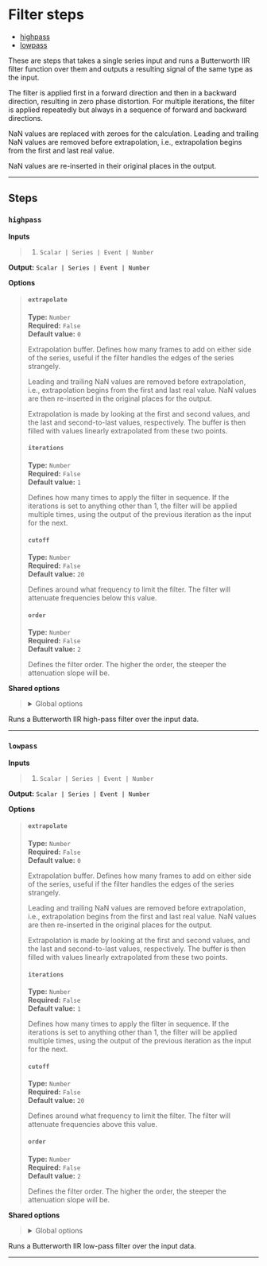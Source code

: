 # Filter steps

- [highpass](#highpass)
- [lowpass](#lowpass)

These are steps that takes a single series input and runs a 
Butterworth IIR filter function over them and outputs a resulting 
signal of the same type as the input.

The filter is applied first in a forward direction and then in a
backward direction, resulting in zero phase distortion. For multiple
iterations, the filter is applied repeatedly but always in a sequence
of forward and backward directions.

NaN values are replaced with zeroes for the calculation. Leading 
and trailing NaN values are removed before extrapolation, i.e., 
extrapolation begins from the first and last real value. 

NaN values are re-inserted in their original places in the output.


---

## Steps

### `highpass`

**Inputs**
>
> 1. `Scalar | Series | Event | Number`
>

**Output:** `Scalar | Series | Event | Number`

**Options**
>
> #### `extrapolate`
>
> **Type:** `Number`  
> **Required:** `False`  
> **Default value:** `0`  
>
> Extrapolation buffer. Defines how many frames to add on either side 
> of the series, useful if the filter handles the edges of the series 
> strangely.
>
> Leading and trailing NaN values are removed before extrapolation, 
> i.e., extrapolation begins from the first and last real value. 
> NaN values are then re-inserted in the original places for 
> the output.
>
> Extrapolation is made by looking at the first and second values, 
> and the last and second-to-last values, respectively. The buffer 
> is then filled with values linearly extrapolated from these two 
> points.
>
> #### `iterations`
>
> **Type:** `Number`  
> **Required:** `False`  
> **Default value:** `1`  
>
> Defines how many times to apply the filter in sequence. If the
> iterations is set to anything other than 1, the filter will be
> applied multiple times, using the output of the previous iteration
> as the input for the next.
>
> #### `cutoff`
>
> **Type:** `Number`  
> **Required:** `False`  
> **Default value:** `20`  
>
> Defines around what frequency to limit the filter. The filter will
> attenuate frequencies below this value.
>
> #### `order`
>
> **Type:** `Number`  
> **Required:** `False`  
> **Default value:** `2`  
>
> Defines the filter order. The higher the order, the steeper the
> attenuation slope will be.
>

**Shared options**
>
> <details><summary>Global options</summary>
> 
> The following options are available globally on all steps.
>
> * [export](./index.md#export)
> * [output](./index.md#output)
> * [set](./index.md#set)
> * [space](./index.md#space)
>
>
></details>
>


Runs a Butterworth IIR high-pass filter over the input data.

---

### `lowpass`

**Inputs**
>
> 1. `Scalar | Series | Event | Number`
>

**Output:** `Scalar | Series | Event | Number`

**Options**
>
> #### `extrapolate`
>
> **Type:** `Number`  
> **Required:** `False`  
> **Default value:** `0`  
>
> Extrapolation buffer. Defines how many frames to add on either side 
> of the series, useful if the filter handles the edges of the series 
> strangely.
>
> Leading and trailing NaN values are removed before extrapolation, 
> i.e., extrapolation begins from the first and last real value. 
> NaN values are then re-inserted in the original places for 
> the output.
>
> Extrapolation is made by looking at the first and second values, 
> and the last and second-to-last values, respectively. The buffer 
> is then filled with values linearly extrapolated from these two 
> points.
>
> #### `iterations`
>
> **Type:** `Number`  
> **Required:** `False`  
> **Default value:** `1`  
>
> Defines how many times to apply the filter in sequence. If the
> iterations is set to anything other than 1, the filter will be
> applied multiple times, using the output of the previous iteration
> as the input for the next.
>
> #### `cutoff`
>
> **Type:** `Number`  
> **Required:** `False`  
> **Default value:** `20`  
>
> Defines around what frequency to limit the filter. The filter will
> attenuate frequencies above this value.
>
> #### `order`
>
> **Type:** `Number`  
> **Required:** `False`  
> **Default value:** `2`  
>
> Defines the filter order. The higher the order, the steeper the
> attenuation slope will be.
>

**Shared options**
>
> <details><summary>Global options</summary>
> 
> The following options are available globally on all steps.
>
> * [export](./index.md#export)
> * [output](./index.md#output)
> * [set](./index.md#set)
> * [space](./index.md#space)
>
>
></details>
>


Runs a Butterworth IIR low-pass filter over the input data.

---

